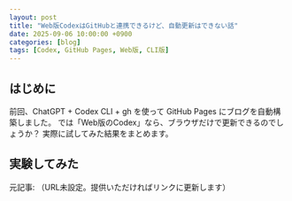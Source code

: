 ```yaml
---
layout: post
title: "Web版CodexはGitHubと連携できるけど、自動更新はできない話"
date: 2025-09-06 10:00:00 +0900
categories: [blog]
tags: [Codex, GitHub Pages, Web版, CLI版]
---
```


## はじめに

前回、ChatGPT + Codex CLI + gh を使って GitHub Pages にブログを自動構築しました。
では「Web版のCodex」なら、ブラウザだけで更新できるのでしょうか？
実際に試してみた結果をまとめます。

## 実験してみた

元記事: （URL未設定。提供いただければリンクに更新します）
